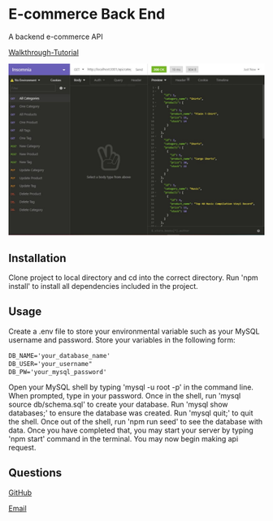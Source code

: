 # E-commerce Back End
A backend e-commerce API

[Walkthrough-Tutorial](https://drive.google.com/file/d/1qzqBGVWardWbyQiiaOtmTZT-zggzaNGI/view)

<img src ="images\ecommerce-insomnia.jpg">

## Installation

Clone project to local directory and cd into the correct directory. Run 'npm install' to install all dependencies included in the project.

## Usage

Create a .env file to store your environmental variable such as your MySQL username and password. Store your variables in the following form:

    DB_NAME='your_database_name'
    DB_USER='your_username"
    DB_PW='your_mysql_password'

Open your MySQL shell by typing 'mysql -u root -p' in the command line. When prompted, type in your password. Once in the shell, run 'mysql source db/schema.sql' to create your database. Run 'mysql show databases;' to ensure the database was created. Run 'mysql quit;' to quit the shell. Once out of the shell, run 'npm run seed' to see the database with data. Once you have completed that, you may start your server by typing 'npm start' command in the terminal. You may now begin making api request.

## Questions

[GitHub](https://github.com/brandonmcguire1992)

[Email](mailto:brandonmcguire1992@gmail.com)
